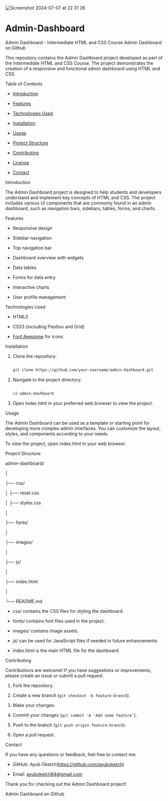 ![Screenshot 2024-07-07 at 22 31 26](https://github.com/ayuboketch/Admin-Dashboard/assets/17433791/af4998d0-b8ea-4dc9-9d59-679e17e06d99)
# Admin-Dashboard
Admin Dashboard - Intermediate HTML and CSS Course
Admin Dashboard on Github

This repository contains the Admin Dashboard project developed as part of the Intermediate HTML and CSS Course. The project demonstrates the creation of a responsive and functional admin dashboard using HTML and CSS.

Table of Contents

- [Introduction](#introduction)

- [Features](#features)

- [Technologies Used](#technologies-used)

- [Installation](#installation)

- [Usage](#usage)

- [Project Structure](#project-structure)

- [Contributing](#contributing)

- [License](#license)

- [Contact](#contact)

Introduction

The Admin Dashboard project is designed to help students and developers understand and implement key concepts of HTML and CSS. The project includes various UI components that are commonly found in an admin dashboard, such as navigation bars, sidebars, tables, forms, and charts.

Features

- Responsive design

- Sidebar navigation

- Top navigation bar

- Dashboard overview with widgets

- Data tables

- Forms for data entry

- Interactive charts

- User profile management

Technologies Used

- HTML5

- CSS3 (including Flexbox and Grid)

- [Font Awesome](https://fontawesome.com/) for icons

Installation

1. Clone the repository:

    ```bash

    git clone https://github.com/your-username/admin-dashboard.git

    ```

2. Navigate to the project directory:

    ```bash

    cd admin-dashboard

    ```

3. Open index.html in your preferred web browser to view the project.

Usage

The Admin Dashboard can be used as a template or starting point for developing more complex admin interfaces. You can customize the layout, styles, and components according to your needs.

To view the project, open index.html in your web browser.

Project Structure 

admin-dashboard/

│

├── css/

│ ├── reset.css

│ ├── styles.css

│

├── fonts/

│

├── images/

│

├── js/

│

├── index.html

│

└── README.md



- css/ contains the CSS files for styling the dashboard.

- fonts/ contains font files used in the project.

- images/ contains image assets.

- js/ can be used for JavaScript files if needed in future enhancements.

- index.html is the main HTML file for the dashboard.

Contributing

Contributions are welcome! If you have suggestions or improvements, please create an issue or submit a pull request. 

1. Fork the repository.

2. Create a new branch (`git checkout -b feature-branch`).

3. Make your changes.

4. Commit your changes (`git commit -m 'Add some feature'`).

5. Push to the branch (`git push origin feature-branch`).

6. Open a pull request.

 

Contact

If you have any questions or feedback, feel free to contact me:

- GitHub: Ayub Oketch(https://github.com/ayuboketch)

- Email: ayuboketch84@gmail.com

Thank you for checking out the Admin Dashboard project!



Admin Dashboard on Github


